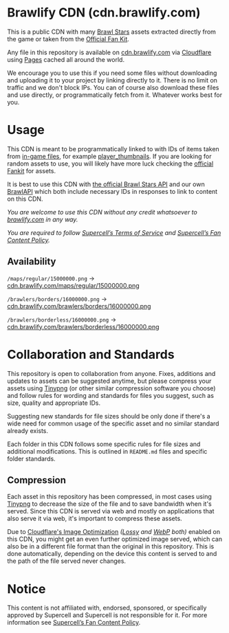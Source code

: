 # Brawlify CDN (cdn.brawlify.com)
This is a public CDN with many [Brawl Stars](https://supercell.com/en/games/brawlstars/) assets extracted directly from the game or taken from the [Official Fan Kit](https://fankit.supercell.com/).

Any file in this repository is available on [cdn.brawlify.com](https://cdn.brawlify.com/) via [Cloudflare](https://www.cloudflare.com/network/) using [Pages](https://pages.cloudflare.com/) cached all around the world.

We encourage you to use this if you need some files without downloading and uploading it to your project by linking directly to it. There is no limit on traffic and we don't block IPs. You can of course also download these files and use directly, or programmatically fetch from it. Whatever works best for you.

# Usage
This CDN is meant to be programmatically linked to with IDs of items taken from [in-game files](https://api.brawlify.com/game), for example [player_thumbnails](https://api.brawlify.com/game/csv_logic/player_thumbnails). If you are looking for random assets to use, you will likely have more luck checking the [official Fankit](https://fankit.supercell.com/) for assets.

It is best to use this CDN with [the official Brawl Stars API](https://developer.brawlstars.com/) and our own [BrawlAPI](https://brawlapi.com/) which both include necessary IDs in responses to link to content on this CDN.

*You are welcome to use this CDN without any credit whatsoever to [brawlify.com](https://brawlify.com) in any way.*

*You are required to follow [Supercell’s Terms of Service](https://supercell.com/en/terms-of-service/) and [Supercell’s Fan Content Policy](https://supercell.com/en/fan-content-policy/).*

## Availability
`/maps/regular/15000000.png` -> [cdn.brawlify.com/maps/regular/15000000.png](https://cdn.brawlify.com/maps/regular/15000000.png)

`/brawlers/borders/16000000.png` -> [cdn.brawlify.com/brawlers/borders/16000000.png](https://cdn.brawlify.com/brawlers/borders/16000000.png)

`/brawlers/borderless/16000000.png` -> [cdn.brawlify.com/brawlers/borderless/16000000.png](https://cdn.brawlify.com/brawlers/borderless/16000000.png)

# Collaboration and Standards
This repository is open to collaboration from anyone. Fixes, additions and updates to assets can be suggested anytime, but please compress your assets using [Tinypng](https://tinypng.com/) (or other similar compression software you choose) and follow rules for wording and standards for files you suggest, such as size, quality and appropriate IDs.

Suggesting new standards for file sizes should be only done if there's a wide need for common usage of the specific asset and no similar standard already exists.

Each folder in this CDN follows some specific rules for file sizes and additional modifications. This is outlined in `README.md` files and specific folder standards.

## Compression
Each asset in this repository has been compressed, in most cases using [Tinypng](https://tinypng.com/) to decrease the size of the file and to save bandwidth when it's served. Since this CDN is served via web and mostly on applications that also serve it via web, it's important to compress these assets.

Due to [Cloudflare's Image Optimization](https://developers.cloudflare.com/images/polish/) *([Lossy](https://developers.cloudflare.com/images/polish/compression/#lossy) and [WebP](https://developers.cloudflare.com/images/polish/compression/#webp) both)* enabled on this CDN, you might get an even further optimized image served, which can also be in a different file format than the original in this repository. This is done automatically, depending on the device this content is served to and the path of the file served never changes.

# Notice
This content is not affiliated with, endorsed, sponsored, or specifically approved by Supercell and Supercell is not responsible for it.
For more information see [Supercell’s Fan Content Policy](https://supercell.com/en/fan-content-policy/).